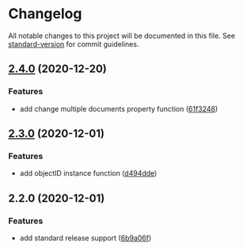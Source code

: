 # Changelog

All notable changes to this project will be documented in this file. See [standard-version](https://github.com/conventional-changelog/standard-version) for commit guidelines.

## [2.4.0](https://github.com/JMax45/jmongo/compare/v2.3.0...v2.4.0) (2020-12-20)


### Features

* add change multiple documents property function ([61f3248](https://github.com/JMax45/jmongo/commit/61f324855002a9141bfa2b61699dfd66ca67790f))

## [2.3.0](https://github.com/JMax45/jmongo/compare/v2.2.0...v2.3.0) (2020-12-01)


### Features

* add objectID instance function ([d494dde](https://github.com/JMax45/jmongo/commit/d494ddef6fdcd22618f3cc515df3ba46c541525a))

## 2.2.0 (2020-12-01)


### Features

* add standard release support ([6b9a06f](https://github.com/JMax45/jmongo/commit/6b9a06fc9b2821bc3ae738eb47425866eae96c90))
